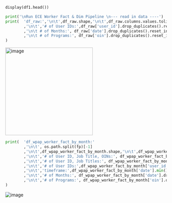 ```python
display(df1.head())
```

```python
print('\nRun ECE Worker Fact & Dim Pipeline \n--- read in data ----')
print(  'df_raw:','\n\t',df_raw.shape,'\n\t',df_raw.columns.values.tolist()
        ,'\n\t','# of User IDs:',df_raw['user_id'].drop_duplicates().reset_index(drop=True).shape[0]
        ,'\n\t # of Months:', df_raw['date'].drop_duplicates().reset_index(drop=True).shape[0]
        ,'\n\t # of Programs:', df_raw['oin'].drop_duplicates().reset_index(drop=True).shape[0]
)
```
<img width="273" alt="image" src="https://user-images.githubusercontent.com/42124199/215791057-baf1741f-9d24-4369-96bc-6e5eb08314cf.png">

```python
print(  'df_wpap_worker_fact_by_month:'
        ,'\n\t', os.path.split(fp)[-1]
        ,'\n\t',df_wpap_worker_fact_by_month.shape,'\n\t',df_wpap_worker_fact_by_month.columns.values.tolist()
        ,'\n\t','# of User ID, Job Title, OINs:', df_wpap_worker_fact_by_month[['user_id','job_title','oin']].drop_duplicates().reset_index(drop=True).shape[0]
        ,'\n\t','# of User ID, Job Titles:', df_wpap_worker_fact_by_month[['user_id','job_title']].drop_duplicates().reset_index(drop=True).shape[0]
        ,'\n\t','# of User IDs:',df_wpap_worker_fact_by_month['user_id'].drop_duplicates().reset_index(drop=True).shape[0]
        ,'\n\t','timeframe:',df_wpap_worker_fact_by_month['date'].min(),'-',df_wpap_worker_fact_by_month['date'].max()
        ,'\n\t','# of Months:', df_wpap_worker_fact_by_month['date'].drop_duplicates().reset_index(drop=True).shape[0]
        ,'\n\t','# of Programs:', df_wpap_worker_fact_by_month['oin'].drop_duplicates().reset_index(drop=True).shape[0]
)
```
![image](https://user-images.githubusercontent.com/42124199/217353954-bede66fc-1efa-47f4-bdb2-d160e2f48f9a.png)
